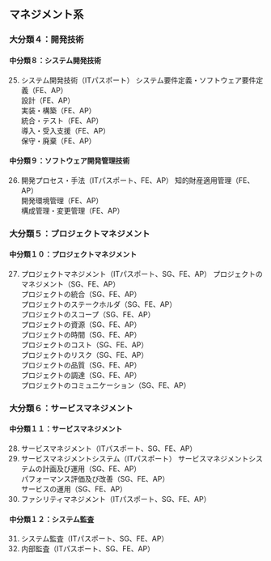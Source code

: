## マネジメント系
### 大分類４：開発技術
#### 中分類８：システム開発技術
25. システム開発技術（ITパスポート）
システム要件定義・ソフトウェア要件定義（FE、AP）  
設計（FE、AP）  
実装・構築（FE、AP）  
統合・テスト（FE、AP）  
導入・受入支援（FE、AP）  
保守・廃棄（FE、AP）  


#### 中分類９：ソフトウェア開発管理技術
26. 開発プロセス・手法（ITパスポート、FE、AP）
知的財産適用管理（FE、AP）  
開発環境管理（FE、AP）  
構成管理・変更管理（FE、AP）  

### 大分類５：プロジェクトマネジメント
#### 中分類１０：プロジェクトマネジメント
27. プロジェクトマネジメント（ITパスポート、SG、FE、AP）
プロジェクトのマネジメント（SG、FE、AP）  
プロジェクトの統合（SG、FE、AP）  
プロジェクトのステークホルダ（SG、FE、AP）  
プロジェクトのスコープ（SG、FE、AP）  
プロジェクトの資源（SG、FE、AP）  
プロジェクトの時間（SG、FE、AP）  
プロジェクトのコスト（SG、FE、AP）  
プロジェクトのリスク（SG、FE、AP）  
プロジェクトの品質（SG、FE、AP）  
プロジェクトの調達（SG、FE、AP）  
プロジェクトのコミュニケーション（SG、FE、AP）  


### 大分類６：サービスマネジメント
#### 中分類１１：サービスマネジメント
28. サービスマネジメント（ITパスポート、SG、FE、AP）
29. サービスマネジメントシステム（ITパスポート）
サービスマネジメントシステムの計画及び運用（SG、FE、AP）  
パフォーマンス評価及び改善（SG、FE、AP）  
サービスの運用（SG、FE、AP）  
30. ファシリティマネジメント（ITパスポート、SG、FE、AP）

#### 中分類１２：システム監査
31. システム監査（ITパスポート、SG、FE、AP）
32. 内部監査（ITパスポート、SG、FE、AP）
